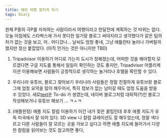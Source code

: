 ```yaml
---
title: 해외 여행 찰지게 하기
tags: Diary
---
```


원체 P중의 극P를 자처하는 사람이라서 여행이라고 한달전에 계획하는 것 따위는 없다. 오늘 아침에도 스타벅스에 가서 못다한 일기랑 블로그 써야지라고 생각했다가 같은 팀의 차가 없는 것을 보고, 어.. 어디갔나... 날씨도 엄청 좋네, 그냥 애틀란타 놀러나 가버릴까 했지만 정신 붙잡았다. (아직 안가는 것은 아니지만 TBD)

1. Tripadvisor 이용하기
 어디로 가는지 도시가 정해졌는데, 어떠한 것을 해야할지 모르겠다면 구글 지도를 통해서 일일이 확인하는 것도 좋지만, Tripadvisor 어플리케이션 이용해보면 사람들이 긍정적으로 생각하는 놀거리나 호텔을 확인할 수 있다. 

2. 우리나라 유튜브, 블로그 찾아보기
  우리나라 사람들은 정말 친절하게 유튜브랑 블로그에 엄청 요약을 많이 해두어서, 특히 정보가 없는 남미갈 때도 엄청 도움을 받을 수 있었다. 새로[text](2025-03-23-Diary.md)운 To-do 가 생겼는데, 네이버 블로그처럼 대외적(?)인 블로그 작성해보거나 유튜브 해보기 ... ㅋㅅㅋ

3. (애플한정) 애플 지도 칼럼 이용하기
 이건 내가 찾은 꿀팁인데 후후 애플 지도가 유독 미국에서 잘 되어 있다. 3D view 나 칼럼 큐레이션도 잘 해두었는데, 정말 색다르고 다른 사람들이 잘 모르는 곳을 가보고 싶다고 하면 애플 지도에 들어가서 다양한 칼럼을 읽어보는 것도 참고하면 좋다, 
